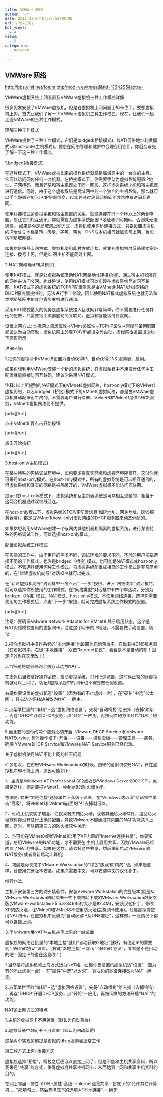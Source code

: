 ```yaml
---
title: VMWare 网络
author: "-"
date: 2011-12-04T07:27:50+00:00
url: /?p=1782
bot_views:
  - 4
views:
  - 5
categories:
  - Network

---
```

## VMWare 网络
<http://bbs.ylmf.net/forum.php?mod=viewthread&tid=1764295&extra=>

VMWare虚拟系统上网设置及VMWare虚拟机三种工作模式详解
  
很多网友安装了VMWare虚拟机，但是在虚拟机上网问题上却卡住了。要想虚拟机上网，首先让我们了解一下VMWare虚拟机三种工作模式。现在，让我们一起走近VMWare的三种工作模式。

理解三种工作模式

VMWare提供了三种工作模式，它们是bridged(桥接模式)、NAT(网络地址转换模式)和host-only(主机模式)。要想在网络管理和维护中合理应用它们，你就应该先了解一下这三种工作模式。

1.bridged(桥接模式)

在这种模式下，VMWare虚拟出来的操作系统就像是局域网中的一台立的主机，它可以访问网内任何一台机器。在桥接模式下，你需要手动为虚拟系统配置IP地址、子网掩码，而且还要和宿主机器处于同一网段，这样虚拟系统才能和宿主机器进行通信。同时，由于这个虚拟系统是局域网中的一个独立的主机系统，那么就可以手工配置它的TCP/IP配置信息，以实现通过局域网的网关或路由器访问互联网。

使用桥接模式的虚拟系统和宿主机器的关系，就像连接在同一个Hub上的两台电脑。想让它们相互通讯，你就需要为虚拟系统配置IP地址和子网掩码，否则就无法通信。 如果是你是局域网上网方式，虚拟机使用网桥连接方式，只要设置虚拟机的IP地址与本机是同一网段，子网、网关、DNS与本机相同就能实现上网，也能访问局域网络。

如果你是拨号上网方式，虚拟机使用此种方式连接，就要在虚拟机内系统建立宽带连接、拨号上网，但是和 宿主机不能同时上网。

2.NAT(网络地址转换模式)

使用NAT模式，就是让虚拟系统借助NAT(网络地址转换)功能，通过宿主机器所在的网络来访问公网。也就是说，使用NAT模式可以实现在虚拟系统里访问互联网。NAT模式下的虚拟系统的TCP/IP配置信息是由VMnet8(NAT)虚拟网络的DHCP服务器提供的，无法进行手工修改，因此使用NAT模式虚拟系统也就无法和本地局域网中的其他真实主机进行通讯。
  
采用NAT模式最大的优势是虚拟系统接入互联网非常简单，你不需要进行任何其他的配置，只需要宿主机器能访问互联网，虚拟机就能访问互联网。
  
设置上网方式: 本机网上邻居属性->VMnet8属性->TCP/IP属性->常规与备用配置都设定为自动获取，虚拟机网上邻居TCP/IP都设定为自动，虚拟网络设置设定如下面图所示
  
详细步骤: 
  
1.把你的虚拟网卡VMnet8设置为自动获得IP、自动获得DNS 服务器，启用。

如果你想利用VMWare安装一个新的虚拟系统，在虚拟系统中不用进行任何手工配置就能直接访问互联网，建议你采用NAT模式。

注释: 以上所提到的NAT模式下的VMnet8虚拟网络，host-only模式下的VMnet1虚拟网络，以及bridged（桥接) 模式下的VMnet0虚拟网络，都是由VMWare虚拟机自动配置而生成的，不需要用户自行设置。VMnet8和VMnet1提供DHCP服务，VMnet0虚拟网络则不提供。
  
[url=][/url]
  
点击VMnet8,再点击开始按钮
  
[url=][/url]

点击开始按钮
  
[url=][/url]

3.host-only(主机模式)

在某些特殊的网络调试环境中，如何要求将真实环境和虚拟环境隔离开，这时你就可采用host-only模式。在host-only模式中，所有的虚拟系统是可以相互通信的，但虚拟系统和真实的网络是被隔离开的，VMWare虚拟机不能访问互联网。

提示: 在host-only模式下，虚拟系统和宿主机器系统是可以相互通信的，相当于这两台机器通过双绞线互连。

在host-only模式下，虚拟系统的TCP/IP配置信息(如IP地址、网关地址、DNS服务器等)，都是由VMnet1(host-only)虚拟网络的DHCP服务器来动态分配的。

如果你想利用VMWare创建一个与网内其他机器相隔离的虚拟系统，进行某些特殊的网络调试工作，可以选择host-only模式。
  
配置虚拟系统工作模式

在实际的工作中，由于用户的需求不同、调试环境的要求不同，不同的用户需要选择不同的工作模式，也许是bridged（桥接) 模式，也可能是NAT模式或host-only模式。不管选择使用何种工作模式，将虚拟系统配置成相应的工作模式是非常简单的，在"新建虚拟机向导"对话框中就可以完成。

在"新建虚拟机向导"对话框中一路点击"下一步"按钮，进入"网络类型"对话框后，就可以选择你所使用的工作模式。在"网络类型"对话框中有四个单选项，分别为bridged（桥接) 模式、NAT模式、host-only模式、不使用网络连接，选择你需要使用的工作模式后，点击"下一步"按钮，就可完成虚拟系统工作模式的配置。
  
[url=][/url]

注意:1.要确保VMware Network Adapter for VMnet8 处于启用状态，这个是NAT网络模式要用的虚拟网卡。注意这个网卡的IP地址，不需要做手动设置，切记!
  
2.把你虚拟机中操作系统的"本地连接"也设置为自动获得IP、自动获得DNS服务器（在虚拟机中，右键"本地连接"－双击"Internet协议"，看看是不是自动的吧！固定IP的也在这里改！) 

3.当然是将虚拟机的上网方式选为NAT 。
  
在虚拟机里安装好操作系统，启动虚拟系统，打开IE浏览器，这时候正常的话虚拟机就可以上网了，切记!!虚拟系统中的网卡也不需要做任何设置。
  
右键你要设置的虚拟机选"设置"（因为有的不止虚拟一台) ，在"硬件"中选"以太网"，将右边的网络连接改为NAT －确定。
  
4.点菜单栏里的"编辑"－选"虚拟网络设置"，先将"自动桥接"给去掉（去掉钩钩) ，再选"DHCP"开启DHCP服务，点"开始"－应用，再按同样的方法开启"NAT "的功能。
  
5.最重要的是你的两个服务必须开启: VMware DHCP Service 和VMware NATService. 具体操作如下: 开始——设置——控制面板——管理工具——服务，确保 VMwareDHCP Service和VMware NAT Service服务已经启动。
  
关于虚拟机使用NAT不能上网的若干问题
  
许多朋友，在使用VMware Workstation的时候，创建的虚拟机使用NAT，但在虚拟机中却不能上网，原因可能如下: 
  
1、主机是Windows XP Professional SP2或者是Windows Server2003 SP1，如果是这样，则需要把VMnet1、VMnet8的防火墙关闭。
  
方法是: 右击"本地连接"选择属性→高级→设置，在"Windows防火墙"对话框中单击"高级"，将VMnet1和VMnet8前面的"√"去掉就可以。
  
2、你的主机安装了瑞星、江民或者天网防火墙，或者其他防火墙软件，这些防火墙软件你没有进行正确的配置，导致VMware不能通过其内置的NAT功能共享上网，这时，可以把第三方的防火墙软件关闭。
  
3、你可能在VMnet8或者VMnet1启用了XP内置的"Internet连接共享"，你要知道，使用VMware的NAT功能，你不需要在 主机上启用共享，因为VMware已经内置了NAT的共享。如果是这样，请去掉这些共享，然后重新启动VMware 的NAT服务(或者重新启动计算机)
  
4、可能是你使用了VMware Workstation的"绿色"版或者"精简"版。如果是这样，请使用完整版本安装。如果你需要中文，可以安装中文的汉化补丁。
  
推荐作法: 
  
主机不安装第三方的防火墙软件，安装VMware Workstation的完整版本(就是从VMware Workstation网站或者一些下载网站下载的VMware Workstation的英文版(VMware-workstation-5.5.3-34685的大小是92.4M)，安装汉化补丁，修改XP的防火墙，让VMnet1和VMnet8不使用防火墙(主机网卡使用)。创建虚拟机使用NAT网卡，在虚拟机中设置为"自动获得IP及DNS地址"，这样做，一般情况下都可以直接上网。
  
关于VMware用NAT与主机共享上网的一般设置
  
虚拟机的网络连接里的"本地连接"就用"自动获取IP地址"就好，有固定IP的需要到"Internet协议"设置。（右键"本地连接"－双击"Internet 协议"，看看是不是自动的吧！固定IP的也在这里改！) 
  
1.当然是将虚拟机的上网方式选为NAT咯。右键你要设置的虚拟机选"设置"（因为有的不止虚拟一台) ，在"硬件"中选"以太网"，将右边的网络连接改为NAT－确定。
  
2.点菜单栏里的"编辑"－选"虚拟网络设置"，先将"自动桥接"给去掉（去掉钩钩) ，再选"DHCP"开启DHCP服务，点"开始"－应用，再按同样的方法开启"NAT"的功能。
  
NAT的上网方式的特点
  
1.主机的虚拟网卡不用设置（默认为自动获得) 
  
2.虚拟系统中的网卡不用设置（默认为自动获得) 
  
这条两个实现的前提是虚拟的dhcp服务器正常工作
  
第二种方式上网: 桥接方式
  
虚拟机选择"桥接"，桥接之后便可以直接上网了，但是不能和主机共享资料，所以我采用"共享"的方式，使得虚拟机共享主机网卡，从而达到上网和共享主机资料的目的。
  
在网上邻居--属性-ADSL-属性-高级--Internet连接共享--把底下的"允许其它计算机......"那项勾上，然后选择底下的选项为"本地连接"---确定